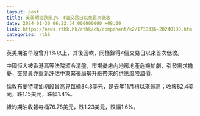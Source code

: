 ```yaml
---
layout: post
title: 英美期油跌逾1%　4個交易日以來首次低收
date: 2024-01-30 06:22:54.000000000 +08:00
link: https://news.rthk.hk/rthk/ch/component/k2/1738336-20240130.htm
categories: rthk
---
```


英美期油早段曾升1%以上，其後回軟，同樣錄得4個交易日以來首次低收。

中國恒大被香港高等法院頒令清盤，市場憂慮內地房地產危機加劇，引發需求擔憂，交易員亦重新評估中東緊張局勢升級帶來的供應風險溢價。

倫敦布蘭特期油初段曾高見每桶84.8美元，是去年11月初以來最高；收報82.4美元，跌1.15美元，跌幅1.4%。

紐約期油收報每桶76.78美元，跌1.23美元，跌幅1.6%。

